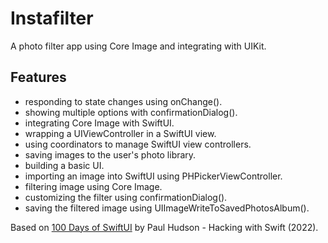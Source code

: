 # Instafilter

A photo filter app using Core Image and integrating with UIKit.

<!-- <p align="center">
    <img src="screenshot.png" style="width:528px;max-width:100%;">
</p> -->

## Features

- responding to state changes using onChange().
- showing multiple options with confirmationDialog().
- integrating Core Image with SwiftUI.
- wrapping a UIViewController in a SwiftUI view.
- using coordinators to manage SwiftUI view controllers.
- saving images to the user's photo library.
- building a basic UI.
- importing an image into SwiftUI using PHPickerViewController.
- filtering image using Core Image.
- customizing the filter using confirmationDialog().
- saving the filtered image using UIImageWriteToSavedPhotosAlbum().

Based on [100 Days of SwiftUI](https://www.hackingwithswift.com/100/swiftui) by Paul Hudson - Hacking with Swift (2022).
